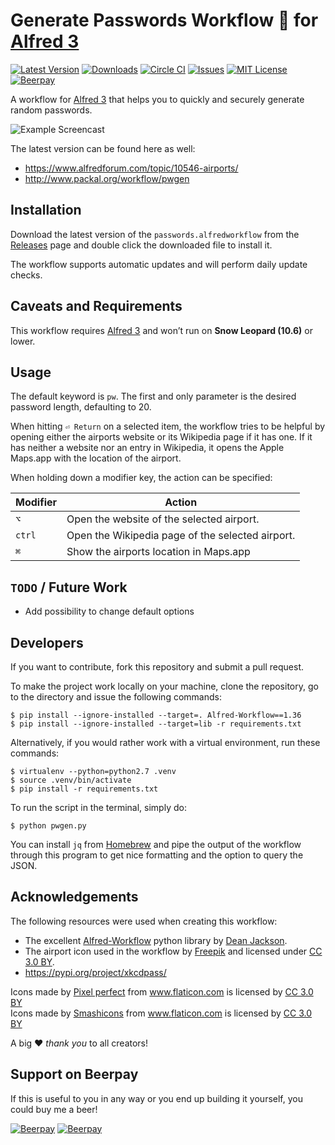 # Generate Passwords Workflow 🔐 for [Alfred 3](http://www.alfredapp.com)

[![Latest Version](https://img.shields.io/github/tag/otherguy/alfred-generate-password-workflow.svg?style=flat-square&label=release)](https://github.com/otherguy/alfred-generate-password-workflow/tags)
[![Downloads](https://img.shields.io/github/downloads/otherguy/alfred-generate-password-workflow/total.svg?style=flat-square)](https://github.com/otherguy/alfred-generate-password-workflow/releases)
[![Circle CI](https://img.shields.io/circleci/project/github/otherguy/alfred-generate-password-workflow/master.svg?style=flat-square)](https://circleci.com/gh/otherguy/alfred-generate-password-workflow/tree/master)
[![Issues](https://img.shields.io/github/issues/otherguy/alfred-generate-password-workflow.svg?style=flat-square)](https://github.com/otherguy/alfred-generate-password-workflow/issues)
[![MIT License](https://img.shields.io/badge/license-MIT-blue.svg?style=flat-square)](LICENSE.md)
[![Beerpay](https://img.shields.io/beerpay/otherguy/alfred-generate-password-workflow.svg?style=flat-square)](https://beerpay.io/otherguy/alfred-generate-password-workflow)

A workflow for [Alfred 3](http://www.alfredapp.com) that helps you to quickly and securely generate random passwords.

![Example Screencast](resources/screencast-1-resized.gif)

The latest version can be found here as well:

* https://www.alfredforum.com/topic/10546-airports/
* http://www.packal.org/workflow/pwgen

## Installation

Download the latest version of the `passwords.alfredworkflow` from the [Releases](https://github.com/otherguy/alfred-generate-password-workflow/releases) page and double click the downloaded file to install it.

The workflow supports automatic updates and will perform daily update checks.

## Caveats and Requirements

This workflow requires [Alfred 3](https://www.alfredapp.com) and won’t run on **Snow Leopard (10.6)** or lower.

## Usage

The default keyword is `pw`. The first and only parameter is the desired password length, defaulting to 20.

When hitting `⏎ Return` on a selected item, the workflow tries to be helpful by opening either the airports website or its Wikipedia page if it has one. If it has neither a website nor an entry in Wikipedia, it opens the Apple Maps.app with the location of the airport.

When holding down a modifier key, the action can be specified:

| Modifier | Action                                           |
|----------|--------------------------------------------------|
| `⌥`      | Open the website of the selected airport.        |
| `ctrl`   | Open the Wikipedia page of the selected airport. |
| `⌘`      | Show the airports location in Maps.app           |

## `TODO` / Future Work

* Add possibility to change default options

## Developers

If you want to contribute, fork this repository and submit a pull request.

To make the project work locally on your machine, clone the repository, go to the directory and issue the following commands:

    $ pip install --ignore-installed --target=. Alfred-Workflow==1.36
    $ pip install --ignore-installed --target=lib -r requirements.txt

Alternatively, if you would rather work with a virtual environment, run these commands:

    $ virtualenv --python=python2.7 .venv
    $ source .venv/bin/activate
    $ pip install -r requirements.txt

To run the script in the terminal, simply do:

    $ python pwgen.py

You can install `jq` from [Homebrew](https://brew.sh) and pipe the output of the workflow through this program to get nice formatting and the option to query the JSON.

## Acknowledgements

The following resources were used when creating this workflow:

* The excellent [Alfred-Workflow](https://github.com/deanishe/alfred-workflow) python library by [Dean Jackson](https://github.com/deanishe).
* The airport icon used in the workflow by [Freepik](http://www.freepik.com) and licensed under [CC 3.0 BY](http://creativecommons.org/licenses/by/3.0/).
* https://pypi.org/project/xkcdpass/

<div>Icons made by <a href="https://www.flaticon.com/authors/pixel-perfect" title="Pixel perfect">Pixel perfect</a> from <a href="https://www.flaticon.com/" title="Flaticon">www.flaticon.com</a> is licensed by <a href="http://creativecommons.org/licenses/by/3.0/" title="Creative Commons BY 3.0" target="_blank">CC 3.0 BY</a></div>


<div>Icons made by <a href="https://www.flaticon.com/authors/smashicons" title="Smashicons">Smashicons</a> from <a href="https://www.flaticon.com/" title="Flaticon">www.flaticon.com</a> is licensed by <a href="http://creativecommons.org/licenses/by/3.0/" title="Creative Commons BY 3.0" target="_blank">CC 3.0 BY</a></div>

A big ♥️ _thank you_ to all creators!

## Support on Beerpay

If this is useful to you in any way or you end up building it yourself, you could buy me a beer! 

[![Beerpay](https://beerpay.io/otherguy/alfred-generate-password-workflow/badge.svg?style=beer-square)](https://beerpay.io/otherguy/alfred-generate-password-workflow)  [![Beerpay](https://beerpay.io/otherguy/alfred-generate-password-workflow/make-wish.svg?style=flat-square)](https://beerpay.io/otherguy/alfred-generate-password-workflow?focus=wish)
